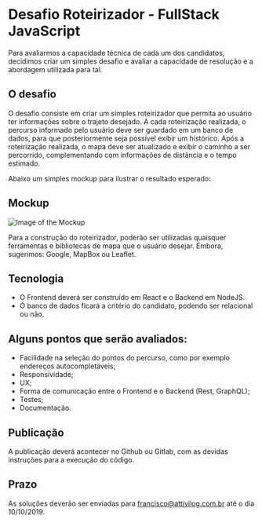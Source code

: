 # Desafio Roteirizador - FullStack JavaScript

Para avaliarmos a capacidade técnica de cada um dos candidatos, decidimos criar um simples desafio e avaliar a capacidade de resolução e a abordagem utilizada para tal.

## O desafio
O desafio consiste em criar um simples roteirizador que permita ao usuário ter informações sobre o trajeto desejado.
A cada roteirização realizada, o percurso informado pelo usuário deve ser guardado em um banco de dados, para que posteriormente seja possível exibir um histórico. 
Após a roteirização realizada, o mapa deve ser atualizado e exibir o caminho a ser percorrido, complementando com informações de distância e o tempo estimado.

Abaixo um simples mockup para ilustrar o resultado esperado:

## Mockup
![Image of the Mockup](https://octodex.github.com/images/yaktocat.png)

Para a construção do roteirizador, poderão ser utilizadas quaisquer ferramentas e bibliotecas de mapa que o usuário desejar. Embora, sugerimos: Google, MapBox ou Leaflet.

## Tecnologia
* O Frontend deverá ser construído em React e o Backend em NodeJS. 
* O banco de dados ficará a critério do candidato, podendo ser relacional ou não. 

## Alguns pontos que serão avaliados:
* Facilidade na seleção do pontos do percurso, como por exemplo endereços autocompletáveis;
* Responsividade;
* UX;
* Forma de comunicação entre o Frontend e o Backend (Rest, GraphQL);
* Testes;
* Documentação.

## Publicação
A publicação deverá acontecer no Github ou Gitlab, com as devidas instruções para a execução do código.

## Prazo
As soluções deverão ser enviadas para francisco@attivilog.com.br até o dia 10/10/2019.